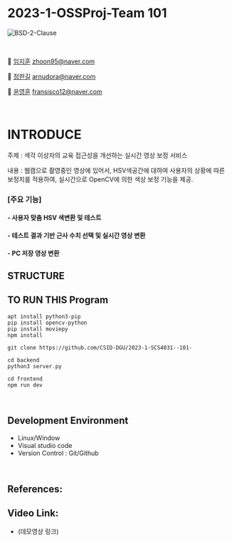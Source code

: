 # 2023-1-OSSProj-Team 101
<img alt="BSD-2-Clause" src ="https://img.shields.io/badge/BSD%202--Clause-license-lightgrey"> <img alt="" src ="https://img.shields.io/badge/OpenCV-library-brightgreen"> <img alt="" src ="https://img.shields.io/badge/Windows-OS-yellowgreen"> <img alt="" src ="https://img.shields.io/badge/IDE-VSCode-indianred"><br>

<br>

 🤖 [임지훈](https://github.com/MontaKr) zhoon95@naver.com
 
 👾 [정한길](https://github.com/arnudora) arnudora@naver.com
 
 👿 [윤영훈](https://github.com/yoon1217) fransisco12@naver.com 

<br>

# INTRODUCE
주제 : 색각 이상자의 교육 접근성을 개선하는 실시간 영상 보정 서비스

내용 : 웹캠으로 촬영중인 영상에 있어서, HSV색공간에 대하여 사용자의 상황에 따른 보정치를 적용하여, 실시간으로 OpenCV에 의한 색상 보정 기능을 제공.

### [주요 기능]

#### - 사용자 맞춤 HSV 색변환 및 테스트

#### - 테스트 결과 기반 근사 수치 선택 및 실시간 영상 변환

#### - PC 저장 영상 변환

## STRUCTURE



## TO RUN THIS Program
```
apt install python3-pip
pip install opencv-python
pip install moviepy
npm install

git clone https://github.com/CSID-DGU/2023-1-SCS4031--101-

cd backend 
python3 server.py

cd frontend
npm run dev
```
<br>

## Development Environment
- Linux/Window
- Visual studio code
- Version Control : Git/Github

<br>

## References: 

## Video Link:
- (데모영상 링크)
